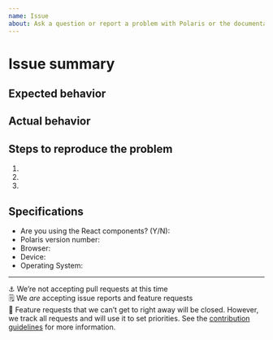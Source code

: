 ```yaml
---
name: Issue
about: Ask a question or report a problem with Polaris or the documentation
---
```


# Issue summary

<!--
🚨 If you work at Shopify, post your issue on our internal repo instead of this one
-->

<!--
Write a short description of the issue here ↓
-->


## Expected behavior

<!--
What do you think should happen?
-->


## Actual behavior

<!--
What actually happens?

Tip: include an error message (in a `<details></details>` tag) if your issue is related to an error while running Polaris.
-->


## Steps to reproduce the problem

1.
1.
1.

## Specifications

- Are you using the React components? (Y/N):
- Polaris version number:
- Browser:
- Device:
- Operating System:

---

⚓️ We’re not accepting pull requests at this time<br />
🗒 We _are_ accepting issue reports and feature requests<br />
🌟 Feature requests that we can’t get to right away will be closed. However, we track all requests and will use it to set priorities. See the [contribution guidelines](https://github.com/Shopify/polaris/blob/master/.github/CONTRIBUTING.md) for more information.
